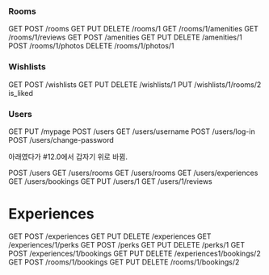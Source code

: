 ### Rooms

GET POST /rooms
GET PUT DELETE /rooms/1
GET /rooms/1/amenities
GET /rooms/1/reviews
GET POST /amenities
GET PUT DELETE /amenities/1
POST /rooms/1/photos
DELETE /rooms/1/photos/1

### Wishlists

GET POST /wishlists
GET PUT DELETE /wishlists/1
PUT /wishlists/1/rooms/2
is_liked

### Users

GET PUT /mypage
POST /users
GET /users/username
POST /users/log-in
POST /users/change-password

아래였다가 #12.0에서 갑자기 위로 바뀜.

POST /users
GET /users/rooms
GET /users/rooms
GET /users/experiences
GET /users/bookings
GET PUT /users/1
GET /users/1/reviews

# Experiences

GET POST /experiences
GET PUT DELETE /experiences
GET /experiences/1/perks
GET POST /perks
GET PUT DELETE /perks/1
GET POST /experiences/1/bookings
GET PUT DELETE /experiences1/bookings/2
GET POST /rooms/1/bookings
GET PUT DELETE /rooms/1/bookings/2
